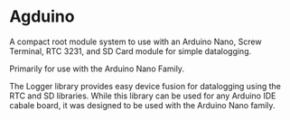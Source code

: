 # Agduino
A compact root module system to use with an Arduino Nano, Screw Terminal, RTC 3231, and SD Card module for simple datalogging.

Primarily for use with the Arduino Nano Family. 

The Logger library provides easy device fusion for datalogging using the RTC and SD libraries. While this library can be used for any Arduino IDE cabale board, it was designed to be used with the Arduino Nano family. 